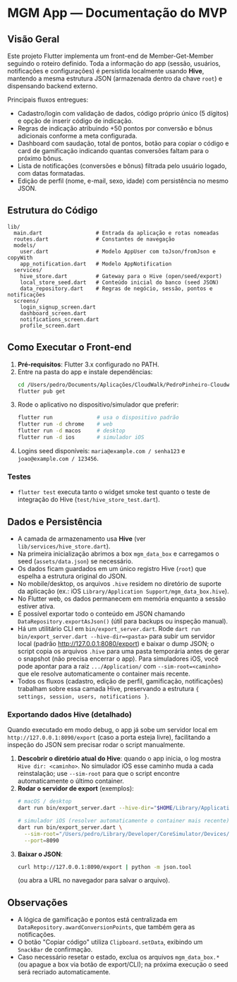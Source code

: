 # MGM App — Documentação do MVP

## Visão Geral
Este projeto Flutter implementa um front-end de Member-Get-Member seguindo o roteiro definido. Toda a informação do app (sessão, usuários, notificações e configurações) é persistida localmente usando **Hive**, mantendo a mesma estrutura JSON (armazenada dentro da chave `root`) e dispensando backend externo.

Principais fluxos entregues:
- Cadastro/login com validação de dados, código próprio único (5 dígitos) e opção de inserir código de indicação.
- Regras de indicação atribuindo +50 pontos por conversão e bônus adicionais conforme a meta configurada.
- Dashboard com saudação, total de pontos, botão para copiar o código e card de gamificação indicando quantas conversões faltam para o próximo bônus.
- Lista de notificações (conversões e bônus) filtrada pelo usuário logado, com datas formatadas.
- Edição de perfil (nome, e-mail, sexo, idade) com persistência no mesmo JSON.

## Estrutura do Código
```
lib/
  main.dart                 # Entrada da aplicação e rotas nomeadas
  routes.dart               # Constantes de navegação
  models/
    user.dart               # Modelo AppUser com toJson/fromJson e copyWith
    app_notification.dart   # Modelo AppNotification
  services/
    hive_store.dart         # Gateway para o Hive (open/seed/export)
    local_store_seed.dart   # Conteúdo inicial do banco (seed JSON)
    data_repository.dart    # Regras de negócio, sessão, pontos e notificações
  screens/
    login_signup_screen.dart
    dashboard_screen.dart
    notifications_screen.dart
    profile_screen.dart
```

## Como Executar o Front-end
1. **Pré-requisitos**: Flutter 3.x configurado no PATH.
2. Entre na pasta do app e instale dependências:
   ```bash
   cd /Users/pedro/Documents/Aplicações/CloudWalk/PedroPinheiro-Cloudwalk/mgm_app
   flutter pub get
   ```
3. Rode o aplicativo no dispositivo/simulador que preferir:
   ```bash
   flutter run              # usa o dispositivo padrão
   flutter run -d chrome    # web
   flutter run -d macos     # desktop
   flutter run -d ios       # simulador iOS
   ```
4. Logins seed disponíveis: `maria@example.com / senha123` e `joao@example.com / 123456`.

### Testes
- `flutter test` executa tanto o widget smoke test quanto o teste de integração do Hive (`test/hive_store_test.dart`).

## Dados e Persistência
- A camada de armazenamento usa **Hive** (ver `lib/services/hive_store.dart`).
- Na primeira inicialização abrimos a box `mgm_data_box` e carregamos o seed (`assets/data.json`) se necessário.
- Os dados ficam guardados em um único registro Hive (`root`) que espelha a estrutura original do JSON.
- No mobile/desktop, os arquivos `.hive` residem no diretório de suporte da aplicação (ex.: iOS `Library/Application Support/mgm_data_box.hive`).
- No Flutter web, os dados permanecem em memória enquanto a sessão estiver ativa.
- É possível exportar todo o conteúdo em JSON chamando `DataRepository.exportAsJson()` (útil para backups ou inspeção manual).
- Há um utilitário CLI em `bin/export_server.dart`. Rode `dart run bin/export_server.dart --hive-dir=<pasta>` para subir um servidor local (padrão http://127.0.0.1:8080/export) e baixar o dump JSON; o script copia os arquivos `.hive` para uma pasta temporária antes de gerar o snapshot (não precisa encerrar o app). Para simuladores iOS, você pode apontar para a raiz `.../Application/` com `--sim-root=<caminho>` que ele resolve automaticamente o container mais recente.
- Todos os fluxos (cadastro, edição de perfil, gamificação, notificações) trabalham sobre essa camada Hive, preservando a estrutura `{ settings, session, users, notifications }`.

### Exportando dados Hive (detalhado)
Quando executado em modo debug, o app já sobe um servidor local em `http://127.0.0.1:8090/export` (caso a porta esteja livre), facilitando a inspeção do JSON sem precisar rodar o script manualmente.

1. **Descobrir o diretório atual do Hive**: quando o app inicia, o log mostra `Hive dir: <caminho>`. No simulador iOS esse caminho muda a cada reinstalação; use `--sim-root` para que o script encontre automaticamente o último container.
2. **Rodar o servidor de export** (exemplos):
   ```bash
   # macOS / desktop
   dart run bin/export_server.dart --hive-dir="$HOME/Library/Application Support/mgm_app"

   # simulador iOS (resolver automaticamente o container mais recente)
   dart run bin/export_server.dart \
     --sim-root="/Users/pedro/Library/Developer/CoreSimulator/Devices/<DEVICE_ID>/data/Containers/Data/Application" \
     --port=8090
   ```
3. **Baixar o JSON**:
   ```bash
   curl http://127.0.0.1:8090/export | python -m json.tool
   ```
   (ou abra a URL no navegador para salvar o arquivo).

## Observações
- A lógica de gamificação e pontos está centralizada em `DataRepository.awardConversionPoints`, que também gera as notificações.
- O botão "Copiar código" utiliza `Clipboard.setData`, exibindo um `SnackBar` de confirmação.
- Caso necessário resetar o estado, exclua os arquivos `mgm_data_box.*` (ou apague a box via botão de export/CLI); na próxima execução o seed será recriado automaticamente.

